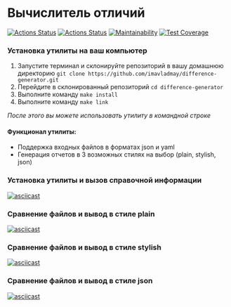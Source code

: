 # Вычислитель отличий
[![Actions Status](https://github.com/imavladmay/frontend-project-46/workflows/hexlet-check/badge.svg)](https://github.com/imavladmay/frontend-project-46/actions) [![Actions Status](https://github.com/imavladmay/difference-generator/actions/workflows/my-check.yml/badge.svg)](https://github.com/imavladmay/difference-generator/actions/workflows/my-check.yml) [![Maintainability](https://api.codeclimate.com/v1/badges/adcfa055fbb1662e231d/maintainability)](https://codeclimate.com/github/imavladmay/difference-generator/maintainability) [![Test Coverage](https://api.codeclimate.com/v1/badges/adcfa055fbb1662e231d/test_coverage)](https://codeclimate.com/github/imavladmay/difference-generator/test_coverage)

### Установка утилиты на ваш компьютер
1. Запустите терминал и склонируйте репозиторий в вашу домашнюю директорию
   ```git clone https://github.com/imavladmay/difference-generator.git```
2. Перейдите в склонированный репозиторий ```cd difference-generator```
3. Выполните команду ```make install```
4. Выполните команду ```make link```

*После этого вы можете использовать утилиту в командной строке*

#### Функционал утилиты:
- Поддержка входных файлов в форматах json и yaml
- Генерация отчетов в 3 возможных стилях на выбор (plain, stylish, json)

### Установка утилиты и вызов справочной информации

[![asciicast](https://asciinema.org/a/gmllLXpXLtRbvw4hsxpVH2pPy.svg)](https://asciinema.org/a/gmllLXpXLtRbvw4hsxpVH2pPy)

### Сравнение файлов и вывод в стиле plain

[![asciicast](https://asciinema.org/a/EvBrxVztCkUBlnQsE6gEvJPFf.svg)](https://asciinema.org/a/EvBrxVztCkUBlnQsE6gEvJPFf)
 
### Сравнение файлов и вывод в стиле stylish

[![asciicast](https://asciinema.org/a/8aoAMXwRfCG4J6K257T5OWq01.svg)](https://asciinema.org/a/8aoAMXwRfCG4J6K257T5OWq01)
 
### Сравнение файлов и вывод в стиле json

[![asciicast](https://asciinema.org/a/ciB0GU7y0rdbqC6KyCB4hFOqW.svg)](https://asciinema.org/a/ciB0GU7y0rdbqC6KyCB4hFOqW)
